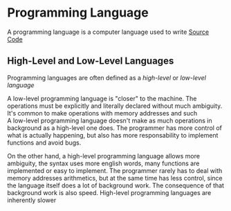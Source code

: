 # Programming Language
A programming language is a computer language used to write [Source Code](./CS50x_Source-Code.md)

## High-Level and Low-Level Languages
Programming languages are often defined as a *high-level* or *low-level language*  


A low-level programming language is "closer" to the machine. The operations must be explicitly and literally declared without much ambiguity. It's common to make operations with memory addresses and such  
A low-level programming language doesn't make as much operations in background as a high-level one does. The programmer has more control of what is actually happening, but also has more responsability to implement functions and avoid bugs.

On the other hand, a high-level programming language allows more ambiguity, the syntax uses more english words, many functions are implemented or easy to implement. The programmer rarely has to deal with memory addresses arithmetics, but at the same time has less control, since the language itself does a lot of background work. The consequence of that background work is also speed. High-level programming languages are inherently slower



